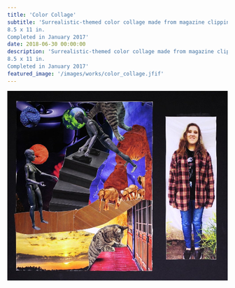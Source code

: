 ```yaml
---
title: 'Color Collage'
subtitle: 'Surrealistic-themed color collage made from magazine clippings.
8.5 x 11 in.
Completed in January 2017'
date: 2018-06-30 00:00:00
description: 'Surrealistic-themed color collage made from magazine clippings.
8.5 x 11 in.
Completed in January 2017'
featured_image: '/images/works/color_collage.jfif'
---
```


![](/images/works/color_collage.jfif)
